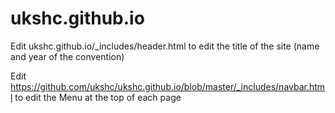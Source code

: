 # ukshc.github.io
Edit ukshc.github.io/_includes/header.html to edit the title of the site (name and year of the convention)

Edit https://github.com/ukshc/ukshc.github.io/blob/master/_includes/navbar.html to edit the Menu at the top of each page
